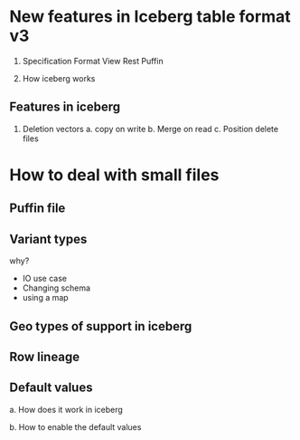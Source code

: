 # New features in Iceberg table format v3

1. Specification
Format
View
Rest
Puffin


2. How iceberg works





## Features in iceberg
1. Deletion vectors
a. copy on write
b. Merge on read
c. Position delete files


# How to deal with small files


## Puffin file

## Variant types
why?
* IO use case
* Changing schema
* using a map


## Geo types of support in iceberg


## Row lineage


## Default values
a. How does it work in iceberg

b. How to enable the default values







